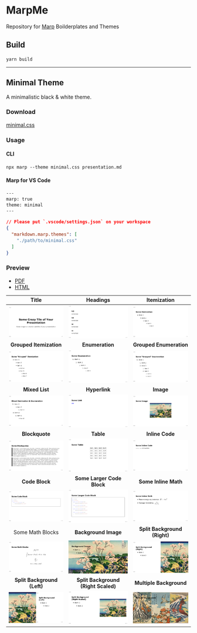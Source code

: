# MarpMe
Repository for [Marp](https://marp.app) Boilderplates and Themes

##  Build

```
yarn build
```

---

## Minimal Theme

A minimalistic black & white theme.

### Download

[minimal.css](./themes/minimal/minimal.css)

### Usage

#### CLI

```
npx marp --theme minimal.css presentation.md
```

#### Marp for VS Code

```
---
marp: true
theme: minimal
---
```

```json
// Please put `.vscode/settings.json` on your workspace
{
  "markdown.marp.themes": [
    "./path/to/minimal.css"
  ]
}
```

### Preview

* [PDF](./themes/minimal/previews/pdf/slides.pdf)
* [HTML](./themes/minimal/previews/html/slides.html)

|**Title**|**Headings**|**Itemization**|
|:-:|:-:|:-:|
|<img src="./themes/minimal/previews/png/slides.001.png" width="200"/>|<img src="./themes/minimal/previews/png/slides.002.png" width="200"/>|<img src="./themes/minimal/previews/png/slides.003.png" width="200"/>|
|**Grouped Itemization**|**Enumeration**|**Grouped Enumeration**|
|<img src="./themes/minimal/previews/png/slides.004.png" width="200"/>|<img src="./themes/minimal/previews/png/slides.005.png" width="200"/>|<img src="./themes/minimal/previews/png/slides.006.png" width="200"/>|
|**Mixed List**|**Hyperlink**|**Image**|
|<img src="./themes/minimal/previews/png/slides.007.png" width="200"/>|<img src="./themes/minimal/previews/png/slides.008.png" width="200"/>|<img src="./themes/minimal/previews/png/slides.009.png" width="200"/>|
|**Blockquote**|**Table**|**Inline Code**|
|<img src="./themes/minimal/previews/png/slides.010.png" width="200"/>|<img src="./themes/minimal/previews/png/slides.011.png" width="200"/>|<img src="./themes/minimal/previews/png/slides.012.png" width="200"/>|
|**Code Block**|**Some Larger Code Block**|**Some Inline Math**|
|<img src="./themes/minimal/previews/png/slides.013.png" width="200"/>|<img src="./themes/minimal/previews/png/slides.014.png" width="200"/>|<img src="./themes/minimal/previews/png/slides.015.png" width="200"/>|
|Some Math Blocks|**Background Image**|**Split Background (Right)**|
|<img src="./themes/minimal/previews/png/slides.016.png" width="200"/>|<img src="./themes/minimal/previews/png/slides.017.png" width="200"/>|<img src="./themes/minimal/previews/png/slides.018.png" width="200"/>|
|**Split Background (Left)**|**Split Background (Right Scaled)**|**Multiple Background**|
|<img src="./themes/minimal/previews/png/slides.019.png" width="200"/>|<img src="./themes/minimal/previews/png/slides.020.png" width="200"/>|<img src="./themes/minimal/previews/png/slides.021.png" width="200"/>|